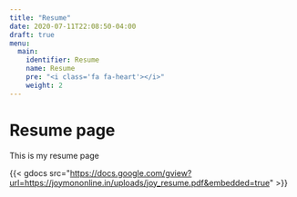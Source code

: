 ```yaml
---
title: "Resume"
date: 2020-07-11T22:08:50-04:00
draft: true
menu:
  main:
    identifier: Resume
    name: Resume
    pre: "<i class='fa fa-heart'></i>"
    weight: 2
---
```


# Resume page

This is my resume page

        
{{< gdocs src="https://docs.google.com/gview?url=https://joymononline.in/uploads/joy_resume.pdf&embedded=true" >}}